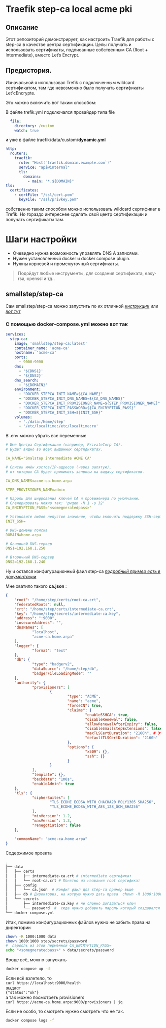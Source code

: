 # Traefik step-ca local acme pki
##  Описание

Этот репозиторий демонстрирует, как настроить Traefik для работы с step-ca в качестве центра сертификации.
Цель: получать и использовать сертификаты, подписанные собственным CA (Root + Intermediate), вместо Let’s Encrypt.


## Предистория. 
Изначальной я использовал Trefik с подключенным wildcard сертификатом, 
там где невозможно было получать сертификаты Let'cEncrypte.

Это можно включить вот таким способом:

В файле trefik.yml подключался провайдер типа file
```yml
  file:
    directory: /custom
    watch: true
```
и уже в файле  traefik/data/custom/**dynamic.yml**  

```yml
http:
  routers:
    traefik:
      rule: "Host(`traefik.domain.example.com`)"
      service: "api@internal"
      tls:
        domains:
          - main: "*.${DOMAIN}"
tls:
  certificates:
    - certFile: "/ssl/cert.pem"
      keyFile: "/ssl/privkey.pem"
```
собственно таким способом можно использовать wildcard сертификат в Trefik.
Но гораздо интереснее сделать свой центр сертификации и получать сертификаты там. 

# Шаги настройки

- Очевидно нужна возможность управлять DNS A записями.
- Нужен установленный docker и docker compose plugin.
- Нужны корневой и промежуточный сертификаты. 
> Подойдут любые инструменты, для создания сертификата, easy-rsa, openssl и тд.. 

## smallstep/step-ca

Сам smallstep/step-ca можно запустить по их отличной *[инструкции](https://hub.docker.com/r/smallstep/step-ca)* или *[вот тут](https://smallstep.com/docs/tutorials/docker-tls-certificate-authority/index.html)*

### C помощью docker-compose.yml можно вот так

```yml
services:
  step-ca:
    image: 'smallstep/step-ca:latest'
    container_name: 'acme-ca'
    hostname: 'acme-ca'
    ports:
      - 9000:9000
    dns:
      - '${DNS1}'
      - '${DNS2}'
    dns_search:
      - '${DOMAIN}'
    environment:
      - "DOCKER_STEPCA_INIT_NAME=${CA_NAME}"
      - "DOCKER_STEPCA_INIT_DNS_NAMES=${CA_DNS_NAMES}"
      - "DOCKER_STEPCA_INIT_PROVISIONER_NAME=${STEP_PROVISIONER_NAME}"
      - "DOCKER_STEPCA_INIT_PASSWORD=${CA_ENCRYPTION_PASS}"
      - "DOCKER_STEPCA_INIT_SSH=${INIT_SSH}"
    volumes:
      - './data:/home/step'
      - '/etc/localtime:/etc/localtime:ro'
```
В .env можно убрать все переменные

```yml
# Имя Центра Сертификации (например, PrivateCorp CA). 
# Будет видно во всех выданных сертификатах.

CA_NAME="Smalstep intermediate ACME CA"

# Список имён хостов/IP-адресов (через запятую), 
# от которых CA будет принимать запросы на выдачу сертификатов.

CA_DNS_NAMES=acme-ca.home.arpa

STEP_PROVISIONER_NAME=admin

# Пароль для шифрования ключей CA и провиженера по умолчанию.  
# Сгенерировать можно так: 'pwgen -N 1 -s 32'
CA_ENCRYPTION_PASS="<somegneratedpass>"

# Установите любое непустое значение, чтобы включить поддержку SSH-сертификатов
INIT_SSH=

# DNS-домены поиска
DOMAIN=home.arpa

# Основной DNS-сервер
DNS1=192.168.1.250

# Вторичный DNS-сервер
DNS2=192.168.1.240
```
Ну и остался конфигурационный фаил step-ca *[подробный пример есть в документации](https://smallstep.com/docs/step-ca/configuration/#example-configuration)*   

Мне хватило такого **ca.json** :

```json
{
    "root": "/home/step/certs/root-ca.crt",
    "federatedRoots": null,
    "crt": "/home/step/certs/intermediate-ca.crt",
    "key": "/home/step/secrets/intermediate-ca.key",
    "address": ":9000",
    "insecureAddress": "",
    "dnsNames": [
            "localhost",
            "acme-ca.home.arpa"
    ],
    "logger": {
            "format": "text"
    },
    "db": {
            "type": "badgerv2",
            "dataSource": "/home/step/db",
            "badgerFileLoadingMode": ""
    },
    "authority": {
            "provisioners": [
                    {
                            "type": "ACME",
                            "name": "acme",
                            "forceCN": true,
                            "claims": {
                                    "enableSSHCA": true,
                                    "disableRenewal": false,
                                    "allowRenewalAfterExpiry": false,
                                    "disableSmallstepExtensions": false,
                                    "maxTLSCertDuration": "2160h", # Это 90 дней. ;)
                                    "defaultTLSCertDuration": "2160h"
                            },
                            "options": {
                                    "x509": {},
                                    "ssh": {}
                            }
                    }
            ],
            "template": {},
            "backdate": "1m0s",
            "enableAdmin": true
    },
    "tls": {
            "cipherSuites": [
                    "TLS_ECDHE_ECDSA_WITH_CHACHA20_POLY1305_SHA256",
                    "TLS_ECDHE_ECDSA_WITH_AES_128_GCM_SHA256"
            ],
            "minVersion": 1.2,
            "maxVersion": 1.3,
            "renegotiation": false
    },
    
    "commonName": "acme-ca.home.arpa"
}

```
Содержимое проекта

```bash
.
├── data
│   ├── certs
│   │   ├── intermediate-ca.crt # intermediate сертификат
│   │   └── root-ca.crt # Понятно из названия root сертификат
│   ├── config
│   │   └── ca.json  # Конфиг фаил для step-ca пример выше
│   ├── db # Директория, на котрую нужно дать права  chown -R 1000:1000  
│   └── secrets
│       ├── intermediate-ca.key # не сложно догадаться ключ
│       └── password  #  сюда нужно добавить пароль который создавался в .env
└── docker-compose.yml
```
Итак, помимо конфигурационных файлов нужно не забыть права на директории   
```bash
chown -R 1000:1000 data   
chown 1000:1000 step/secrets/password   
#  парооль из этой перменной CA_ENCRYPTION_PASS=   
echo "<somegneratedpass>" > data/secrets/password
``` 
Вроде всё, можно запускать
```bash
docker ocmpose up -d 
```
Если всё взлетело, то   
`curl https://localhost:9000/health`   
выдаст    
`{"status":"ok"}`   
а так можно посмотреть provisioners   
`curl https://acme-ca.home.arpa:9000/provisioners | jq`   


Если не особо, то смотреть нужно смотреть что не так. 
```bash 
docker compose logs -f
```

























